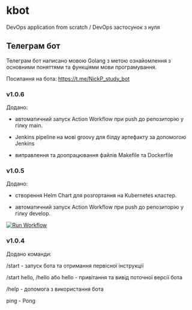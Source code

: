 # kbot
DevOps application from scratch / DevOps застосунок з нуля
## Телеграм бот
Телеграм бот написано мовою Golang з метою ознайомлення з основними поняттями та функціями мови програмування.

Посилання на бота:  https://t.me/NickP_study_bot

### v1.0.6
Додано:

- автоматичний запуск Action Workflow при push до репозиторію у гілку main.

- Jenkins pipeline на мові groovy для білду артефакту за допомогою Jenkins

- виправлення та доопрацювання файлів Makefile та Dockerfile

### v1.0.5
Додано:

- створення Helm Chart для розгортання на Kubernetes кластер.

- автоматичний запуск Action Workflow при push до репозиторію у гілку develop.

[![Run Workflow](https://github.com/NickP007/kbot/actions/workflows/cicd-develop.yaml/badge.svg)](https://github.com/NickP007/kbot/actions/workflows/cicd-develop.yaml)


### v1.0.4
Додано команди:

/start - запуск бота та отримання первісної інструкції

/start hello, /hello або hello - привітання та вивід поточної версії бота

/help - допомога з використання бота

ping - Pong
